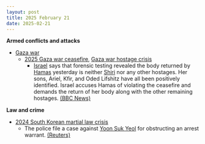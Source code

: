 ```yaml
---
layout: post
title: 2025 February 21
date: 2025-02-21
---
```



**Armed conflicts and attacks**

* [Gaza war](https://en.wikipedia.org/wiki/Gaza_war "Gaza war")
  + [2025 Gaza war ceasefire](https://en.wikipedia.org/wiki/2025_Gaza_war_ceasefire "2025 Gaza war ceasefire"), [Gaza war hostage crisis](https://en.wikipedia.org/wiki/Gaza_war_hostage_crisis "Gaza war hostage crisis")
    - [Israel](https://en.wikipedia.org/wiki/Israel "Israel") says that forensic testing revealed the body returned by [Hamas](https://en.wikipedia.org/wiki/Hamas "Hamas") yesterday is neither [Shiri](https://en.wikipedia.org/wiki/Kidnapping_of_the_Bibas_family "Kidnapping of the Bibas family") nor any other hostages. Her sons, Ariel, Kfir, and Oded Lifshitz have all been positively identified. Israel accuses Hamas of violating the ceasefire and demands the return of her body along with the other remaining hostages. [(BBC News)](https://www.bbc.com/news/articles/cjry3jzedl1o)

**Law and crime**

* [2024 South Korean martial law crisis](https://en.wikipedia.org/wiki/2024_South_Korean_martial_law_crisis "2024 South Korean martial law crisis")
  + The police file a case against [Yoon Suk Yeol](https://en.wikipedia.org/wiki/Yoon_Suk_Yeol "Yoon Suk Yeol") for obstructing an arrest warrant. [(Reuters)](https://www.reuters.com/world/asia-pacific/south-korea-police-say-building-case-against-yoon-obstructing-arrest-2025-02-21/)
